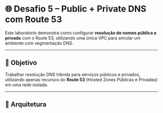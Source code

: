 # 🌐 Desafio 5 – Public + Private DNS com Route 53

Este laboratório demonstra como configurar **resolução de nomes pública e privada** com o Route 53, utilizando uma única VPC para simular um ambiente com segmentação DNS.

---

## 🎯 Objetivo

Trabalhar resolução DNS híbrida para serviços públicos e privados, utilizando apenas recursos do **Route 53** (Hosted Zones Públicas e Privadas) em uma rede isolada.

---

## 📡 Arquitetura

